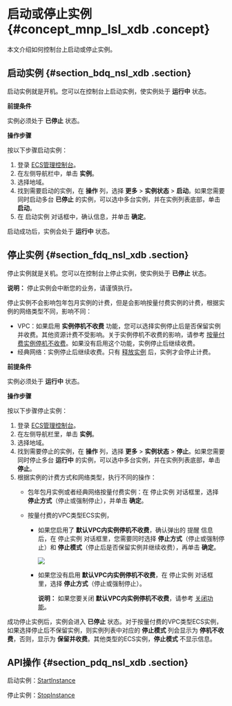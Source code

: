 # 启动或停止实例 {#concept_mnp_lsl_xdb .concept}

本文介绍如何控制台上启动或停止实例。

## 启动实例 {#section_bdq_nsl_xdb .section}

启动实例就是开机。您可以在控制台上启动实例，使实例处于 **运行中** 状态。

**前提条件**

实例必须处于 **已停止** 状态。

**操作步骤**

按以下步骤启动实例：

1.  登录 [ECS管理控制台](https://ecs.console.aliyun.com/?spm=a2c4g.11186623.2.9.FNEORG#/home)。
2.  在左侧导航栏中，单击 **实例**。
3.  选择地域。
4.  找到需要启动的实例，在 **操作** 列，选择 **更多** \> **实例状态** \> **启动**。如果您需要同时启动多台 **已停止** 的实例，可以选中多台实例，并在实例列表底部，单击 **启动**。
5.  在 启动实例 对话框中，确认信息，并单击 **确定**。

启动成功后，实例会处于 **运行中** 状态。

## 停止实例 {#section_fdq_nsl_xdb .section}

停止实例就是关机。您可以在控制台上停止实例，使实例处于 **已停止** 状态。

**说明：** 停止实例会中断您的业务，请谨慎执行。

停止实例不会影响包年包月实例的计费，但是会影响按量付费实例的计费，根据实例的网络类型不同，影响不同：

-   VPC：如果启用 **实例停机不收费** 功能，您可以选择实例停止后是否保留实例并收费。其他资源计费不受影响。关于实例停机不收费的影响，请参考 [按量付费实例停机不收费](../../../../intl.zh-CN/产品定价/按量付费实例停机不收费.md#)。如果没有启用这个功能，实例停止后继续收费。
-   经典网络：实例停止后继续收费。只有 [释放实例](intl.zh-CN/用户指南/实例/释放实例.md#) 后，实例才会停止计费。

**前提条件**

实例必须处于 **运行中** 状态。

**操作步骤**

按以下步骤停止实例：

1.  登录 [ECS管理控制台](https://ecs.console.aliyun.com/?spm=a2c4g.11186623.2.9.FNEORG#/home)。
2.  在左侧导航栏里，单击 **实例**。
3.  选择地域。
4.  找到需要停止的实例，在 **操作** 列，选择 **更多** \> **实例状态** \> **停止**。如果您需要同时停止多台 **运行中** 的实例，可以选中多台实例，并在实例列表底部，单击 **停止**。
5.  根据实例的计费方式和网络类型，执行不同的操作：
    -   包年包月实例或者经典网络按量付费实例：在 停止实例 对话框里，选择 **停止方式**（停止或强制停止），并单击 **确定**。
    -   按量付费的VPC类型ECS实例，

        -   如果您启用了 **默认VPC内实例停机不收费**，确认弹出的 提醒 信息后，在 停止实例 对话框里，您需要同时选择 **停止方式**（停止或强制停止）和 **停止模式**（停止后是否保留实例并继续收费），再单击 **确定**。

            ![](http://static-aliyun-doc.oss-cn-hangzhou.aliyuncs.com/assets/img/9648/15433996485448_zh-CN.png)

        -   如果您没有启用 **默认VPC内实例停机不收费**，在 停止实例 对话框里，选择 **停止方式**（停止或强制停止）。

            **说明：** 如果您要关闭 **默认VPC内实例停机不收费**，请参考 [关闭功能](../../../../intl.zh-CN/产品定价/按量付费实例停机不收费.md#disable)。


成功停止实例后，实例会进入 **已停止** 状态。对于按量付费的VPC类型ECS实例，如果选择停止后不保留实例，则实例列表中对应的 **停止模式** 列会显示为 **停机不收费**，否则，显示为 **保留并收费**。其他类型的ECS实例，**停止模式** 不显示信息。

## API操作 {#section_pdq_nsl_xdb .section}

启动实例：[StartInstance](../../../../intl.zh-CN/API参考/实例/StartInstance.md#)

停止实例：[StopInstance](../../../../intl.zh-CN/API参考/实例/StopInstance.md#)

